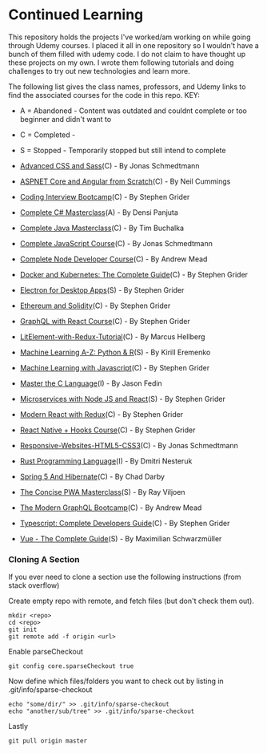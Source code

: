 # Continued Learning

This repository holds the projects I've worked/am working on while going through Udemy courses. I placed it all in one repository so I wouldn't have a bunch of them filled with udemy code. I do not claim to have thought up these projects on my own. I wrote them following tutorials and doing challenges to try out new technologies and learn more.

The following list gives the class names, professors, and Udemy links to find the associated courses for the code in this repo.
KEY:
- A = Abandoned - Content was outdated and couldnt complete or too beginner and didn't want to
- C = Completed - 
- S = Stopped - Temporarily stopped but still intend to complete

- [Advanced CSS and Sass](https://www.udemy.com/course/advanced-css-and-sass/)(C) - By Jonas Schmedtmann
- [ASPNET Core and Angular from Scratch](https://www.udemy.com/course/build-an-app-with-aspnet-core-and-angular-from-scratch/)(C) - By Neil Cummings
- [Coding Interview Bootcamp](https://www.udemy.com/course/coding-interview-bootcamp-algorithms-and-data-structure/)(C) - By Stephen Grider
- [Complete C# Masterclass](https://www.udemy.com/course/complete-csharp-masterclass/)(A) - By Densi Panjuta
- [Complete Java Masterclass](https://www.udemy.com/course/java-the-complete-java-developer-course/)(C) - By Tim Buchalka
- [Complete JavaScript Course](https://www.udemy.com/course/the-complete-javascript-course/)(C) - By Jonas Schmedtmann
- [Complete Node Developer Course](https://www.udemy.com/course/the-complete-nodejs-developer-course-2/)(C) - By Andrew Mead
- [Docker and Kubernetes: The Complete Guide](https://www.udemy.com/course/docker-and-kubernetes-the-complete-guide/)(C) - By Stephen Grider
- [Electron for Desktop Apps](https://www.udemy.com/course/electron-react-tutorial/)(S) - By Stephen Grider
- [Ethereum and Solidity](https://www.udemy.com/course/ethereum-and-solidity-the-complete-developers-guide/)(C) - By Stephen Grider
- [GraphQL with React Course](https://www.udemy.com/course/graphql-with-react-course/)(C) - By Stephen Grider
- [LitElement-with-Redux-Tutorial](https://vaadin.com/learn/tutorials/lit-element)(C) - By Marcus Hellberg
- [Machine Learning A-Z: Python & R](https://www.udemy.com/course/machinelearning/)(S) - By Kirill Eremenko
- [Machine Learning with Javascript](https://www.udemy.com/course/machine-learning-with-javascript/)(C) - By Stephen Grider
- [Master the C Language](https://www.udemy.com/course/c-programming-for-beginners-/)(I) - By Jason Fedin
- [Microservices with Node JS and React](https://www.udemy.com/course/microservices-with-node-js-and-react/)(S) - By Stephen Grider
- [Modern React with Redux](https://www.udemy.com/course/react-redux/)(C) - By Stephen Grider
- [React Native + Hooks Course](https://www.udemy.com/course/the-complete-react-native-and-redux-course/)(C) - By Stephen Grider
- [Responsive-Websites-HTML5-CSS3](https://www.udemy.com/course/design-and-develop-a-killer-website-with-html5-and-css3/)(C) - By Jonas Schmedtmann
- [Rust Programming Language](https://www.udemy.com/course/rust-lang/)(I) - By Dmitri Nesteruk
- [Spring 5 And Hibernate](https://www.udemy.com/course/spring-hibernate-tutorial/)(C) - By Chad Darby
- [The Concise PWA Masterclass](https://www.udemy.com/course/progressive-web-apps/)(S) - By Ray Viljoen
- [The Modern GraphQL Bootcamp](https://www.udemy.com/course/graphql-bootcamp/)(C) - By Andrew Mead
- [Typescript: Complete Developers Guide](https://www.udemy.com/course/typescript-the-complete-developers-guide/)(C) - By Stephen Grider
- [Vue - The Complete Guide](https://www.udemy.com/course/vuejs-2-the-complete-guide/)(S) - By Maximilian Schwarzmüller

### Cloning A Section

If you ever need to clone a section use the following instructions (from stack overflow)

Create empty repo with remote, and fetch files (but don't check them out).

    mkdir <repo>
    cd <repo>
    git init
    git remote add -f origin <url>

Enable parseCheckout

    git config core.sparseCheckout true

Now define which files/folders you want to check out by listing in .git/info/sparse-checkout

    echo "some/dir/" >> .git/info/sparse-checkout
    echo "another/sub/tree" >> .git/info/sparse-checkout

Lastly

    git pull origin master
